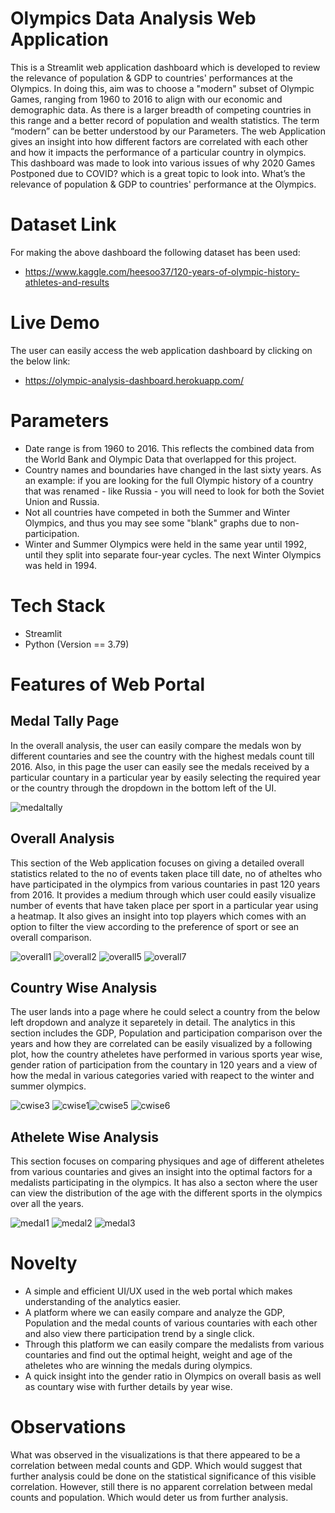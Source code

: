 # Olympics Data Analysis Web Application

This is a Streamlit web application dashboard which is developed to review the relevance of population & GDP to countries' performances at the Olympics. In doing this, aim was to  choose a "modern" subset of Olympic Games, ranging from 1960 to 2016 to align with our economic and demographic data. As there is a larger breadth of competing countries in this range and a better record of population and wealth statistics. The term “modern” can be better understood by our Parameters. The web Application gives an insight into how different factors are correlated with each other and how it impacts the performance of a particular country in olympics. This dashboard was made to look into various issues of why 2020 Games Postponed due to COVID? which is a great topic to look into. What’s the relevance of population & GDP to countries' performance at the Olympics.

# Dataset Link

For making the above dashboard the following dataset has been used:
- https://www.kaggle.com/heesoo37/120-years-of-olympic-history-athletes-and-results

# Live Demo

The user can easily access the web application dashboard by clicking on the below link:
- https://olympic-analysis-dashboard.herokuapp.com/

# Parameters

- Date range is from 1960 to 2016. This reflects the combined data from the World Bank and Olympic Data that overlapped for this project.
- Country names and boundaries have changed in the last sixty years. As an example: if you are looking for the full Olympic history of a country that was renamed - like Russia - you will need to look for both the Soviet Union and Russia.
- Not all countries have competed in both the Summer and Winter Olympics, and thus you may see some "blank" graphs due to non-participation.
- Winter and Summer Olympics were held in the same year until 1992, until they split into separate four-year cycles. The next Winter Olympics was held in 1994.

# Tech Stack

- Streamlit
- Python (Version == 3.79)

# Features of Web Portal
## Medal Tally Page

In the overall analysis, the user can easily compare the medals won by different countaries and see the country with the highest medals count till 2016. Also, in this page the user can easily see the medals received by a particular countary in a particular year by easily selecting the required year or the country through the dropdown in the bottom left of the UI.

![medaltally](https://user-images.githubusercontent.com/43933680/137168390-87590809-8a56-4241-bff3-77d997a7f126.png)

## Overall Analysis

This section of the Web application focuses on giving a detailed overall statistics related to the no of events taken place till date, no of atheltes who have participated in the olympics from various countaries in past 120 years from 2016. It provides a medium through which user could easily visualize number of events that have taken place per sport in a particular year using a heatmap. It also gives an insight into top players which comes with an option to filter the view according to the preference of sport or see an overall comparison.

![overall1](https://user-images.githubusercontent.com/43933680/137169646-20531895-c24a-4ae3-8c95-22361e65625f.PNG)
![overall2](https://user-images.githubusercontent.com/43933680/137169685-26bc9e42-315f-4574-90f4-dfc831e7c68d.PNG)
![overall5](https://user-images.githubusercontent.com/43933680/137169735-b7aa0dba-0c9c-4c18-b64d-78562687038f.PNG)
![overall7](https://user-images.githubusercontent.com/43933680/137169749-74d83cca-24a5-4d47-8601-1280d5c7b76a.PNG)

## Country Wise Analysis

The user lands into a page where he could select a country from the below left dropdown and analyze it separetely in detail. The analytics in this section includes the GDP, Population and participation comparison over the years and how they are correlated can be easily visualized by a following plot, how the country atheletes have performed in various sports year wise, gender ration of participation from the countary in 120 years and a view of how the medal in various categories varied with reapect to the winter and summer olympics. 

![cwise3](https://user-images.githubusercontent.com/43933680/137170579-6abd1f1b-e1b2-4207-99d7-d6b5b5b9c0f5.PNG)
![cwise1](https://user-images.githubusercontent.com/43933680/137170602-702db32b-f914-4de3-80bb-f7a2437f783b.PNG)![cwise5](https://user-images.githubusercontent.com/43933680/137170590-48ff0b39-dac1-47c6-b073-647c348ad241.PNG)
![cwise6](https://user-images.githubusercontent.com/43933680/137170595-a24ad235-ab38-46ea-838f-414d38976f98.PNG)

## Athelete Wise Analysis

This section focuses on comparing physiques and age of different atheletes from various countaries and gives an insight into the optimal factors for a medalists participating in the olympics. It has also a secton where the user can view the distribution of the age with the different sports in the olympics over all the years.

![medal1](https://user-images.githubusercontent.com/43933680/137171069-ec5ea1c7-da63-4572-8152-9a835c106305.PNG)
![medal2](https://user-images.githubusercontent.com/43933680/137171078-876a148b-6bed-4509-a583-352bf80067c7.PNG)
![medal3](https://user-images.githubusercontent.com/43933680/137171081-a96762e7-2fb1-4455-be39-3bc59e6d8a92.PNG)

# Novelty

- A simple and efficient UI/UX used in the web portal which makes understanding of the analytics easier.
- A platform where we can easily compare and analyze the GDP, Population and the medal counts of various countaries with each other and also view there participation trend by a single click.
- Through this platform we can easily compare the medalists from various countaries and find out the optimal height, weight and age of the atheletes who are winning the medals during olympics.
- A quick insight into the gender ratio in Olympics on overall basis as well as countary wise with further details by year wise.

# Observations

What was observed in the visualizations is that there appeared to be a correlation between medal counts and GDP. Which would suggest that further analysis could be done on the statistical significance of this visible correlation.
However, still there is no apparent correlation between medal counts and population. Which would deter us from further analysis.


